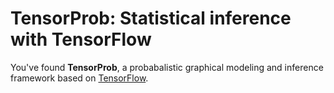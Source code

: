 # TensorProb: Statistical inference with TensorFlow

You've found **TensorProb**, a probabalistic graphical modeling and inference framework based on [TensorFlow](https://www.tensorflow.org/).

